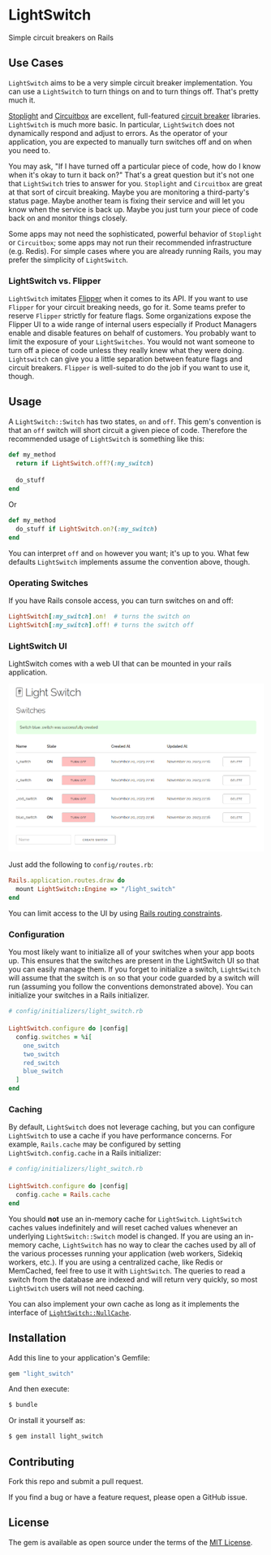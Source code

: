 # LightSwitch

Simple circuit breakers on Rails

## Use Cases

`LightSwitch` aims to be a very simple circuit breaker implementation. You can
use a `LightSwitch` to turn things on and to turn things off. That's pretty much
it.

[Stoplight](https://github.com/bolshakov/stoplight) and
[Circuitbox](https://github.com/yammer/circuitbox) are excellent, full-featured
[circuit breaker](https://martinfowler.com/bliki/CircuitBreaker.html) libraries.
`LightSwitch` is much more basic. In particular, `LightSwitch` does not
dynamically respond and adjust to errors. As the operator of your application,
you are expected to manually turn switches off and on when you need to.

You may ask, "If I have turned off a particular piece of code, how do I know
when it's okay to turn it back on?"  That's a great question but it's not one
that `LightSwitch` tries to answer for you. `Stoplight` and `Circuitbox` are
great at that sort of circuit breaking.  Maybe you are monitoring a third-party's
status page. Maybe another team is fixing their service and will let you know
when the service is back up. Maybe you just turn your piece of code back on and
monitor things closely.

Some apps may not need the sophisticated, powerful behavior of `Stoplight` or
`Circuitbox`; some apps may not run their recommended infrastructure (e.g. Redis).
For simple cases where you are already running Rails, you may prefer the
simplicity of `LightSwitch`.

### LightSwitch vs. Flipper

`LightSwitch` imitates [Flipper](https://github.com/flippercloud/flipper) when
it comes to its API.  If you want to use `Flipper` for your circuit breaking
needs, go for it.  Some teams prefer to reserve `Flipper` strictly for feature
flags.  Some organizations expose the Flipper UI to a wide range of internal
users especially if Product Managers enable and disable features on behalf of
customers.  You probably want to limit the exposure of your `LightSwitches`.  You
would not want someone to turn off a piece of code unless they really knew what
they were doing.  `Lightswitch` can give you a little separation between feature
flags and circuit breakers.  `Flipper` is well-suited to do the job if you want
to use it, though.

## Usage

A `LightSwitch::Switch` has two states, `on` and `off`. This gem's convention
is that an `off` switch will short circuit a given piece of code.  Therefore
the recommended usage of `LightSwitch` is something like this:
```ruby
def my_method
  return if LightSwitch.off?(:my_switch)

  do_stuff
end
```

Or

```ruby
def my_method
  do_stuff if LightSwitch.on?(:my_switch)
end
```

You can interpret `off` and `on` however you want; it's up to you.
What few defaults `LightSwitch` implements assume the convention above, though.

### Operating Switches

If you have Rails console access, you can turn switches on and off:

```ruby
LightSwitch[:my_switch].on!  # turns the switch on
LightSwitch[:my_switch].off! # turns the switch off
```

### LightSwitch UI

LightSwitch comes with a web UI that can be mounted in your rails application.

![UI](docs/light_switch_ui.png)

Just add the following to `config/routes.rb`:

```ruby
Rails.application.routes.draw do
  mount LightSwitch::Engine => "/light_switch"
end
```

You can limit access to the UI by using
[Rails routing constraints](https://guides.rubyonrails.org/routing.html#advanced-constraints).

### Configuration

You most likely want to initialize all of your switches when your app boots up.
This ensures that the switches are present in the LightSwitch UI so that you
can easily manage them. If you forget to initialize a switch, `LightSwitch` will
assume that the switch is `on` so that your code guarded by a switch will run
(assuming you follow the conventions demonstrated above). You can initialize
your switches in a Rails initializer.

```ruby
# config/initializers/light_switch.rb

LightSwitch.configure do |config|
  config.switches = %i[
    one_switch
    two_switch
    red_switch
    blue_switch
  ]
end
```

### Caching

By default, `LightSwitch` does not leverage caching, but you can configure
`LightSwitch` to use a cache if you have performance concerns. For example,
`Rails.cache` may be configured by setting `LightSwitch.config.cache` in a
Rails initializer:

```ruby
# config/initializers/light_switch.rb

LightSwitch.configure do |config|
  config.cache = Rails.cache
end
```

You should **not** use an in-memory cache for `LightSwitch`.  `LightSwitch`
caches values indefinitely and will reset cached values whenever an
underlying `LightSwitch::Switch` model is changed.  If you are using an
in-memory cache, `LightSwitch` has no way to clear the caches used by all of
the various processes running your application (web workers, Sidekiq workers, etc.).
If you are using a centralized cache, like Redis or MemCached, feel free to use
it with `LightSwitch`.  The queries to read a switch from the database are
indexed and will return very quickly, so most `LightSwitch` users will not
need caching.

You can also implement your own cache as long as it implements the interface
of [`LightSwitch::NullCache`](lib/light_switch/null_cache.rb).

## Installation
Add this line to your application's Gemfile:

```ruby
gem "light_switch"
```

And then execute:
```bash
$ bundle
```

Or install it yourself as:
```bash
$ gem install light_switch
```

## Contributing
Fork this repo and submit a pull request.

If you find a bug or have a feature request, please open a GitHub issue.

## License
The gem is available as open source under the terms of the [MIT License](https://opensource.org/licenses/MIT).
